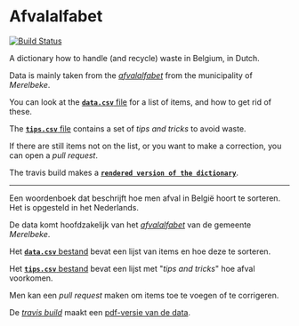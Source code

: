 # Afvalalfabet

[![Build Status](https://travis-ci.com/hapytex/afvalalfabet.svg?branch=master)](https://travis-ci.com/hapytex/afvalalfabet)

A dictionary how to handle (and recycle) waste in Belgium, in Dutch.

Data is mainly taken from the [*afvalalfabet*](https://www.merelbeke.be/sites/default/files/bijlage/Afvalalfabet.pdf) from the municipality of *Merelbeke*.

You can look at the [**`data.csv`** file](data/data.csv) for a list of
items, and how to get rid of these.

The [**`tips.csv`** file](data/tips.csv) contains a set of *tips and tricks* to avoid
waste.

If there are still items not on the list, or you want to make a correction, you
can open a *pull request*.

The travis build makes a [**`rendered version of the dictionary`**](https://hapytex.github.io/afvalalfabet/afvalalfabet.pdf).

---

Een woordenboek dat beschrijft hoe men afval in België hoort te sorteren. Het is
opgesteld in het Nederlands.

De data komt hoofdzakelijk van het [*afvalalfabet*](https://www.merelbeke.be/sites/default/files/bijlage/Afvalalfabet.pdf) van de gemeente *Merelbeke*.

Het [**`data.csv`** bestand](data/data.csv) bevat een lijst van items en hoe
deze te sorteren.

Het [**`tips.csv`** bestand](data/tips.csv) bevat een lijst met "*tips and
tricks*" hoe afval voorkomen.

Men kan een *pull request* maken om items toe te voegen of te corrigeren.

De [*travis build*](travis-ci.com/github/hapytex/afvalalfabet) maakt een
[pdf-versie van de data](https://hapytex.github.io/afvalalfabet/afvalalfabet.pdf).
